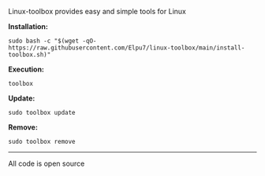 Linux-toolbox provides easy and simple tools for Linux   

**Installation:**   

```sudo bash -c "$(wget -qO- https://raw.githubusercontent.com/Elpu7/linux-toolbox/main/install-toolbox.sh)"```   

**Execution:**   
   
```toolbox```   

**Update:**

```sudo toolbox update```

**Remove:**   
   
```sudo toolbox remove```   

   
--------------------------------------------------------------------   

All code is open source
